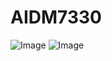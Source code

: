 # AIDM7330
![Image](https://raw.githubusercontent.com/QIUJINGYANn/AIDM7330/blob/main/hopper.ppm)
![Image](https://raw.githubusercontent.com/QIUJINGYANn/AIDM7330/blob/main/rm_unsplash.ppm)
